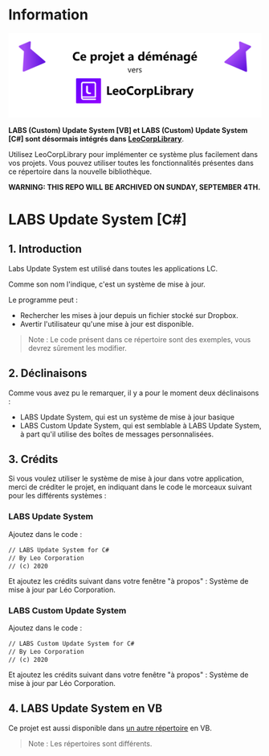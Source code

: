 # Information
![Le projet a déménagé](https://raw.githubusercontent.com/Leo-Corporation/LeoCorp-Docs/master/Documentation/Images/LABS/Projet%20LABS%20D%C3%A9m%C3%A9nage.png)

**LABS (Custom) Update System [VB] et LABS (Custom) Update System [C#] sont désormais intégrés dans [**LeoCorpLibrary**](https://github.com/Leo-Corporation/LeoCorpLibrary)**.

Utilisez LeoCorpLibrary pour implémenter ce système plus facilement dans vos projets.
Vous pouvez utiliser toutes les fonctionnalités présentes dans ce répertoire dans la nouvelle bibliothèque. 

**WARNING: THIS REPO WILL BE ARCHIVED ON SUNDAY, SEPTEMBER 4TH.**

# LABS Update System [C#]
## 1. Introduction
Labs Update System est utilisé dans toutes les applications LC.

Comme son nom l'indique, c'est un système de mise à jour.

Le programme peut :
* Rechercher les mises à jour depuis un fichier stocké sur Dropbox.
* Avertir l'utilisateur qu'une mise à jour est disponible.
> Note : Le code présent dans ce répertoire sont des exemples, vous devrez sûrement les modifier.
## 2. Déclinaisons
Comme vous avez pu le remarquer, il y a pour le moment deux déclinaisons :
* LABS Update System, qui est un système de mise à jour basique
* LABS Custom Update System, qui est semblable à LABS Update System, à part qu'il utilise des boîtes de messages personnalisées.
## 3. Crédits
Si vous voulez utiliser le système de mise à jour dans votre application, merci de créditer le projet, en indiquant dans le code le morceaux suivant pour les différents systèmes :
### LABS Update System
Ajoutez dans le code :

```
// LABS Update System for C#
// By Leo Corporation
// (c) 2020
```
Et ajoutez les crédits suivant dans votre fenêtre "à propos" :
Système de mise à jour par Léo Corporation.
### LABS Custom Update System
Ajoutez dans le code :

```
// LABS Custom Update System for C#
// By Leo Corporation
// (c) 2020
```
Et ajoutez les crédits suivant dans votre fenêtre "à propos" :
Système de mise à jour par Léo Corporation.

## 4. LABS Update System en VB
Ce projet est aussi disponible dans [un autre répertoire](https://github.com/Leo-Corporation/LABS-Update-System-VB-) en VB.
> Note : Les répertoires sont différents.
